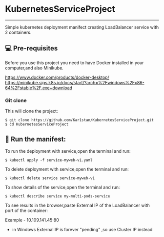 # KubernetesServiceProject
***
Simple kubernetes deployment manifect creating LoadBalancer service with 2 containers.

## 💻 Pre-requisites

Before you use this project you need to have Docker installed in your computer,and also Minikube.

https://www.docker.com/products/docker-desktop/
https://minikube.sigs.k8s.io/docs/start/?arch=%2Fwindows%2Fx86-64%2Fstable%2F.exe+download

### Git clone
This will clone the project:
```
$ git clone https://github.com/Kar1stan/KubernetesServiceProject.git
$ cd KubernetesServiceProject
```

## 🚀 Run the manifest: 
To run the deployment with service,open the terminal and run:
```
$ kubectl apply -f service-myweb-v1.yaml
```
To delete deployment with service,open the terminal and run:
```
$ kubectl delete service service-myweb-v1
```
To show details of the service,open the terminal and run:
```
$ kubectl describe service my-multi-pods-service
```
To see results in the browser,paste External IP of the LoadBalancer with port of the container:

Example - 10.109.141.45:80

* in Windows External IP is forever "pending" ,so use Cluster IP instead

